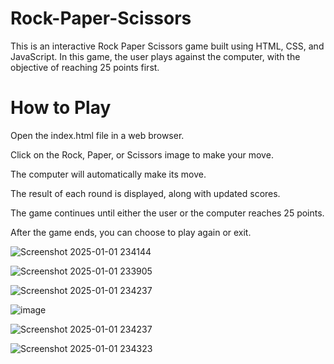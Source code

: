 # Rock-Paper-Scissors


This is an interactive Rock Paper Scissors game built using HTML, CSS, and JavaScript. In this game, the user plays against the computer, with the objective of reaching 25 points first.

# How to Play

Open the index.html file in a web browser.

Click on the Rock, Paper, or Scissors image to make your move.

The computer will automatically make its move.

The result of each round is displayed, along with updated scores.

The game continues until either the user or the computer reaches 25 points.

After the game ends, you can choose to play again or exit.




![Screenshot 2025-01-01 234144](https://github.com/user-attachments/assets/8429782d-1459-4c09-97bf-ffd1d57ef687)


![Screenshot 2025-01-01 233905](https://github.com/user-attachments/assets/e02bbe5b-390e-4f9f-98cb-ee2df9728a3e)


![Screenshot 2025-01-01 234237](https://github.com/user-attachments/assets/4605f139-66dd-4c49-9af7-4457b03aa5d1)


![image](https://github.com/user-attachments/assets/0472592d-170c-4857-b805-2ae2a6f601e3)



![Screenshot 2025-01-01 234237](https://github.com/user-attachments/assets/d2469908-84e7-42df-b24a-20abc1dee254)


![Screenshot 2025-01-01 234323](https://github.com/user-attachments/assets/05c96e07-aa36-4264-9aae-f57bf102a62f)


